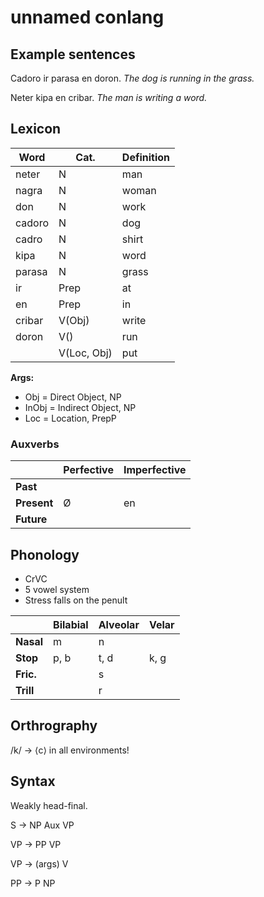 # unnamed conlang

## Example sentences

Cadoro ir parasa en doron. _The dog is running in the grass._

Neter kipa en cribar. _The man is writing a word._

## Lexicon

| Word     | Cat.        | Definition           |
|----------|-------------|----------------------|
| neter    | N           | man                  |
| nagra    | N           | woman                |
| don      | N           | work                 |
| cadoro   | N           | dog                  |
| cadro    | N           | shirt                |
| kipa     | N           | word                 |
| parasa   | N           | grass                |
| ir       | Prep        | at                   |
| en       | Prep        | in                   |
| cribar   | V(Obj)      | write                |
| doron    | V()         | run                  |
|          | V(Loc, Obj) | put                  |

**Args:**
* Obj = Direct Object, NP
* InObj = Indirect Object, NP
* Loc = Location, PrepP

### Auxverbs

|              | Perfective | Imperfective |
|--------------|------------|--------------|
| **Past**     |            |              |
| **Present**  | Ø          | en           |
| **Future**   |            |              |

## Phonology

* CrVC
* 5 vowel system
* Stress falls on the penult

|           | Bilabial | Alveolar | Velar |
|-----------|----------|----------|-------|
| **Nasal** | m        | n        |       |
| **Stop**  | p, b     | t, d     | k, g  |
| **Fric.** |          | s        |       |
| **Trill** |          | r        |       |

## Orthrography

/k/ → ⟨c⟩ in all environments!

## Syntax

Weakly head-final.

S → NP Aux VP

VP → PP VP

VP → (args) V

PP → P NP
